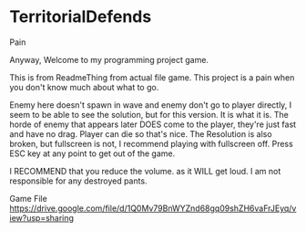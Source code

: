 # TerritorialDefends
Pain

Anyway, Welcome to my programming project game.

This is from ReadmeThing from actual file game.
This project is a pain when you don't know much about what to go.

Enemy here doesn't spawn in wave and enemy don't go to player directly, I seem to be able to see the solution, 
but for this version. It is what it is.
The horde of enemy that appears later DOES come to the player, they're just fast and have no drag.
Player can die so that's nice.
The Resolution is also broken, but fullscreen is not, I recommend playing with fullscreen off.
Press ESC key at any point to get out of the game.



I RECOMMEND that you reduce the volume. as it WILL get loud.
I am not responsible for any destroyed pants.

Game File
https://drive.google.com/file/d/1Q0Mv79BnWYZnd68gq09shZH6vaFrJEyq/view?usp=sharing

